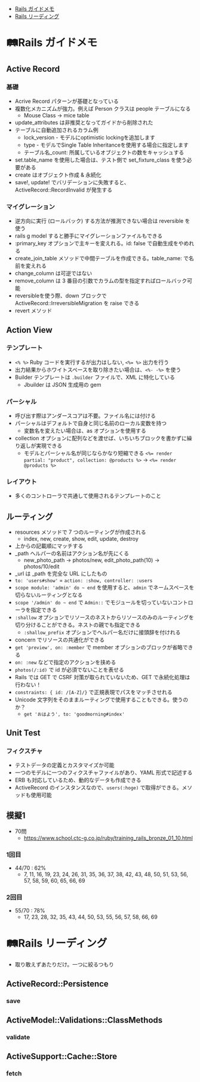 - [Rails ガイドメモ](#rails-guide-memo)
- [Rails リーディング](#rails-reading)

<a name="rails-guide-memo"></a>

# 🛤️Rails ガイドメモ

## Active Record

### 基礎
- Acrive Record パターンが基礎となっている
- 複数化メカニズムが強力。例えば Person クラスは people テーブルになる
  * Mouse Class -> mice table
- update_attributes は非推奨となってガイドから削除された
- テーブルに自動追加されるカラム例
  * lock_version - モデルにoptimistic lockingを追加します
  * type - モデルでSingle Table Inheritanceを使用する場合に指定します
  * テーブル名_count: 所属しているオブジェクトの数をキャッシュする
- set.table_name を使用した場合は、テスト側で set_fixture_class を使う必要がある
- create はオブジェクト作成 & 永続化
- save!, update! でバリデーションに失敗すると、ActiveRecord::RecordInvalid が発生する

### マイグレーション
- 逆方向に実行 (ロールバック) する方法が推測できない場合は reversible を使う
- rails g model すると勝手にマイグレーションファイルもできる
- :primary_key オプションで主キーを変えれる。id: false で自動生成をやめれる
- create_join_table メソッドで中間テーブルを作成できる。table_name: で名前を変えれる
- change_column は可逆ではない
- remove_column は 3 番目の引数でカラムの型を指定すればロールバック可能
- reversibleを使う際、down ブロックで ActiveRecord::IrreversibleMigration を raise できる
- revert メソッド

## Action View

### テンプレート
- `<% %>` Ruby コードを実行するが出力はしない, `<%= %>` 出力を行う
- 出力結果からホワイトスペースを取り除きたい場合は、`<%- -%>` を使う
- Builder テンプレートは `.builder` ファイルで、XML に特化している
  * Jbuilder は JSON 生成用の gem
  
### パーシャル
- 呼び出す際はアンダースコアは不要。ファイル名には付ける
- パーシャルはデフォルトで自身と同じ名前のローカル変数を持つ
  * 変数名を変えたい場合は、as オプションを使用する
- collection オプションに配列などを渡せば、いちいちブロックを書かずに繰り返しが実現できる
  * モデルとパーシャル名が同じならかなり短縮できる `<%= render partial: "product", collection: @products %>` -> `<%= render @products %>`

### レイアウト
- 多くのコントローラで共通して使用されるテンプレートのこと

## ルーティング
- resources メソッドで 7 つのルーティングが作成される
  * index, new, create, show, edit, update, destroy
- 上からの記載順にマッチする 
- _path ヘルパーの名前はアクション名が先にくる
  * new_photo_path -> photos/new, edit_photo_path(10) -> photos/10/edit
- _url は _path を完全な URL にしたもの
- `to: 'users#show'` = `action: :show, controller: :users`
- `scope module: 'admin' do ~ end` を使用すると、`admin` でネームスペースを切らないルーティングとなる
- `scope '/admin' do ~ end` で `Admin::` でモジュールを切っていないコントローラを指定できる
- `:shallow` オプションでリソースのネストからリソースのみのルーティングを切り分けることができる。ネストの親でも指定できる
  * `:shallow_prefix` オプションでヘルパー名だけに接頭辞を付けれる
- concern でリソースの共通化ができる
- `get 'preview', on: :member` で member オプションのブロックが省略できる
- `on: :new` などで指定のアクションを挟める
- `photos(/:id)` で id が必須でないことを表せる
- Rails では GET で CSRF 対策が取られていないため、GET で永続化処理は行わない！
- `constraints: { id: /[A-Z]/}` で正規表現でパスをマッチさせれる
- Unicode 文字列をそのままルーティングで使用することもできる。使うのか？
  * `get 'おはよう', to: 'goodmorning#index'`

## Unit Test

### フィクスチャ
- テストデータの定義とカスタマイズか可能
- 一つのモデルに一つのフィクスチャファイルがあり、YAML 形式で記述する
- ERB も対応しているため、動的なデータも作成できる
- ActiveRecord のインスタンスなので、`users(:hoge)` で取得ができる。メソッドも使用可能

## 模擬1
- 70問
  * https://www.school.ctc-g.co.jp/ruby/training_rails_bronze_01_10.html

### 1回目
- 44/70 : 62%
  * 7, 11, 16, 19, 23, 24, 26, 31, 35, 36, 37, 38, 42, 43, 48, 50, 51, 53, 56, 57, 58, 59, 60, 65, 66, 69

### 2回目
- 55/70 : 78%
  * 17, 23, 28, 32, 35, 43, 44, 50, 53, 55, 56, 57, 58, 66, 69

<a name="rails-reading"></a>

# 🛤️Rails リーディング
- 取り敢えずあたりだけ。一つに絞るつもり

## ActiveRecord::Persistence

### save

## ActiveModel::Validations::ClassMethods

### validate

## ActiveSupport::Cache::Store

### fetch
